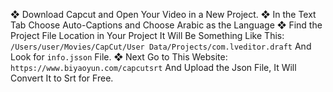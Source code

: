 ❖ Download Capcut and Open Your Video in a New Project. 
❖ In the Text Tab Choose Auto-Captions and Choose Arabic as the Language
❖ Find the Project File Location in Your Project It Will Be Something Like This: `/Users/user/Movies/CapCut/User Data/Projects/com.lveditor.draft` And Look for `info.jsson` File.
❖ Next Go to This Website: `https://www.biyaoyun.com/capcutsrt` And Upload the Json File, It Will Convert It to Srt for Free.